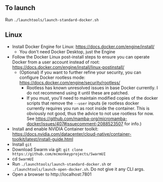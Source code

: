 ## To launch

Run `./launchtools/launch-standard-docker.sh`

## Linux

- Install Docker Engine for Linux: https://docs.docker.com/engine/install/
    - You don't need Docker Desktop, just the Engine
- Follow the Docker Linux post-install steps to ensure you can operate Docker from a user account instead of root: https://docs.docker.com/engine/install/linux-postinstall/
    - (Optional) if you want to further refine your security, you can configure Docker rootless mode: https://docs.docker.com/engine/security/rootless/
        - Rootless has known unresolved issues in base Docker currently. I do not recommend using it until these are patched.
        - If you must, you'll need to maintain modified copies of the docker scripts that remove the `--user` inputs (ie rootless docker currently requires you run as root inside the container. This is obviously not good, thus the advice to not use rootless for now. See https://github.com/mamba-org/micromamba-docker/issues/407#issuecomment-2088523507 for info.)
- Install and enable NVIDIA Container toolkit: https://docs.nvidia.com/datacenter/cloud-native/container-toolkit/latest/install-guide.html
- Install `git`
- Download Swarm via git: `git clone https://github.com/mcmonkeyprojects/SwarmUI`
- cd `SwarmUI`
- Run `./launchtools/launch-standard-docker.sh` or `./launchtools/launch-open-docker.sh`. Do not give it any CLI args.
- Open a browser to http://localhost:7801
